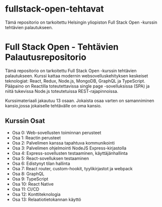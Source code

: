 # fullstack-open-tehtavat
Tämä repositorio on tarkoitettu Helsingin yliopiston Full Stack Open -kurssin tehtävien palautukseen.

# Full Stack Open - Tehtävien Palautusrepositorio
Tämä repositorio on tarkoitettu Full Stack Open -kurssin tehtävien palautukseen. Kurssi kattaa modernin websovelluskehityksen keskeiset teknologiat: React, Redux, Node.js, MongoDB, GraphQL ja TypeScript. Pääpaino on Reactilla toteutettavissa single page -sovelluksissa (SPA) ja niitä tukevissa Node.js toteutetuissa REST-rajapinnoissa.

Kurssimateriaali jakautuu 13 osaan. Jokaista osaa varten on samanniminen kansio,jossa jokaiselle tehtävälle on oma kansio.

## Kurssin Osat
* Osa 0: Web-sovellusten toiminnan perusteet
* Osa 1: Reactin perusteet
* Osa 2: Palvelimen kanssa tapahtuva kommunikointi
* Osa 3: Palvelimen ohjelmointi NodeJS Express-kirjastolla
* Osa 4: Express-sovellusten testaaminen, käyttäjänhallinta
* Osa 5: React-sovelluksen testaaminen
* Osa 6: Edistynyt tilan hallinta
* Osa 7: React router, custom-hookit, tyylikirjastot ja webpack
* Osa 8: GraphQL
* Osa 9: TypeScript
* Osa 10: React Native
* Osa 11: CI/CD
* Osa 12: Konttiteknologia
* Osa 13: Relaatiotietokannan käyttö

